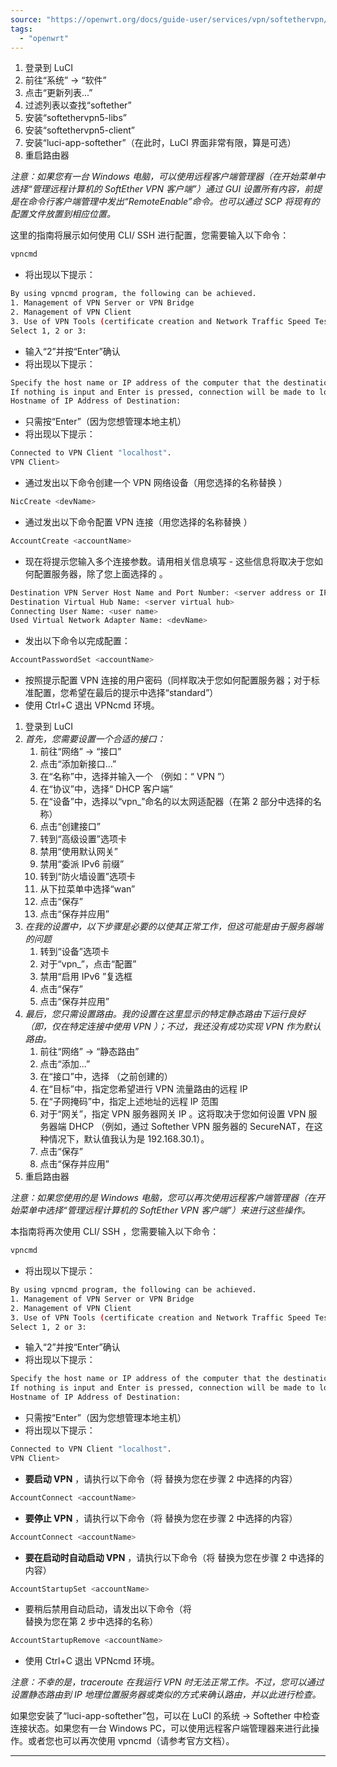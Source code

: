 ```yaml
---
source: "https://openwrt.org/docs/guide-user/services/vpn/softethervpn/client"
tags:
  - "openwrt"
---
```

1. 登录到 LuCI
2. 前往“系统” → “软件”
3. 点击“更新列表...”
4. 过滤列表以查找“softether”
5. 安装“softethervpn5-libs”
6. 安装“softethervpn5-client”
7. 安装“luci-app-softether”（在此时，LuCI 界面非常有限，算是可选）
8. 重启路由器

*注意：如果您有一台 Windows 电脑，可以使用远程客户端管理器（在开始菜单中选择“管理远程计算机的 SoftEther VPN 客户端”）通过 GUI 设置所有内容，前提是在命令行客户端管理中发出“RemoteEnable”命令。也可以通过 SCP 将现有的配置文件放置到相应位置。*

这里的指南将展示如何使用 CLI/ SSH 进行配置，您需要输入以下命令：

```bash
vpncmd
```
- 将出现以下提示：
```bash
By using vpncmd program, the following can be achieved. 
1. Management of VPN Server or VPN Bridge 
2. Management of VPN Client
3. Use of VPN Tools (certificate creation and Network Traffic Speed Test Tool)
Select 1, 2 or 3:
```
- 输入“2”并按“Enter”确认
- 将出现以下提示：
```bash
Specify the host name or IP address of the computer that the destination VPN Client is operating on. 
If nothing is input and Enter is pressed, connection will be made to localhost (this computer).
Hostname of IP Address of Destination:
```
- 只需按“Enter”（因为您想管理本地主机）
- 将出现以下提示：
```bash
Connected to VPN Client "localhost".
VPN Client>
```
- 通过发出以下命令创建一个 VPN 网络设备（用您选择的名称替换 ）
```bash
NicCreate <devName>
```
- 通过发出以下命令配置 VPN 连接（用您选择的名称替换 ）
```bash
AccountCreate <accountName>
```
- 现在将提示您输入多个连接参数。请用相关信息填写 <placeholders> - 这些信息将取决于您如何配置服务器，除了您上面选择的 <devName>。


```bash
Destination VPN Server Host Name and Port Number: <server address or IP>:<server port>
Destination Virtual Hub Name: <server virtual hub>
Connecting User Name: <user name>
Used Virtual Network Adapter Name: <devName>
```

- 发出以下命令以完成配置：
```bash
AccountPasswordSet <accountName>
```
- 按照提示配置 VPN 连接的用户密码（同样取决于您如何配置服务器；对于标准配置，您希望在最后的提示中选择“standard”）
- 使用 Ctrl+C 退出 VPNcmd 环境。

1. 登录到 LuCI
2. *首先，您需要设置一个合适的接口：*
	1. 前往“网络” → “接口”
	2. 点击“添加新接口...”
	3. 在“名称”中，选择并输入一个 <ifName>（例如：“ VPN ”）
	4. 在“协议”中，选择“ DHCP 客户端”
	5. 在“设备”中，选择以“vpn\_<devName>”命名的以太网适配器（在第 2 部分中选择的名称）
	6. 点击“创建接口”
	7. 转到“高级设置”选项卡
	8. 禁用“使用默认网关”
	9. 禁用“委派 IPv6 前缀”
	10. 转到“防火墙设置”选项卡
	11. 从下拉菜单中选择“wan”
	12. 点击“保存”
	13. 点击“保存并应用”
3. *在我的设置中，以下步骤是必要的以使其正常工作，但这可能是由于服务器端的问题*
	1. 转到“设备”选项卡
	2. 对于“vpn\_<devName>”，点击“配置”
	3. 禁用“启用 IPv6 ”复选框
	4. 点击“保存”
	5. 点击“保存并应用”
4. *最后，您只需设置路由。我的设置在这里显示的特定静态路由下运行良好（即，仅在特定连接中使用 VPN ）；不过，我还没有成功实现 VPN 作为默认路由。*
	1. 前往“网络” → “静态路由”
	2. 点击“添加...”
	3. 在“接口”中，选择 <ifName>（之前创建的）
	4. 在“目标”中，指定您希望进行 VPN 流量路由的远程 IP
	5. 在“子网掩码”中，指定上述地址的远程 IP 范围
	6. 对于“网关”，指定 VPN 服务器网关 IP 。这将取决于您如何设置 VPN 服务器端 DHCP （例如，通过 Softether VPN 服务器的 SecureNAT，在这种情况下，默认值我认为是 192.168.30.1）。
	7. 点击“保存”
	8. 点击“保存并应用”
5. 重启路由器

*注意：如果您使用的是 Windows 电脑，您可以再次使用远程客户端管理器（在开始菜单中选择“管理远程计算机的 SoftEther VPN 客户端”）来进行这些操作。*

本指南将再次使用 CLI/ SSH ，您需要输入以下命令：

```bash
vpncmd
```
- 将出现以下提示：
```bash
By using vpncmd program, the following can be achieved. 
1. Management of VPN Server or VPN Bridge 
2. Management of VPN Client
3. Use of VPN Tools (certificate creation and Network Traffic Speed Test Tool)
Select 1, 2 or 3:
```
- 输入“2”并按“Enter”确认
- 将出现以下提示：
```bash
Specify the host name or IP address of the computer that the destination VPN Client is operating on. 
If nothing is input and Enter is pressed, connection will be made to localhost (this computer).
Hostname of IP Address of Destination:
```
- 只需按“Enter”（因为您想管理本地主机）
- 将出现以下提示：
```bash
Connected to VPN Client "localhost".
VPN Client>
```
- **要启动 VPN** ，请执行以下命令（将 替换为您在步骤 2 中选择的内容）
```bash
AccountConnect <accountName>
```
- **要停止 VPN** ，请执行以下命令（将 替换为您在步骤 2 中选择的内容）
```bash
AccountConnect <accountName>
```
- **要在启动时自动启动 VPN** ，请执行以下命令（将 替换为您在步骤 2 中选择的内容）
```bash
AccountStartupSet <accountName>
```
- 要稍后禁用自动启动，请发出以下命令（将 <accountName> 替换为您在第 2 步中选择的名称）
```bash
AccountStartupRemove <accountName>
```
- 使用 Ctrl+C 退出 VPNcmd 环境。

*注意：不幸的是，traceroute 在我运行 VPN 时无法正常工作。不过，您可以通过设置静态路由到 IP 地理位置服务器或类似的方式来确认路由，并以此进行检查。*

如果您安装了“luci-app-softether”包，可以在 LuCI 的系统 → Softether 中检查连接状态。如果您有一台 Windows PC，可以使用远程客户端管理器来进行此操作。或者您也可以再次使用 vpncmd（请参考官方文档）。

---
